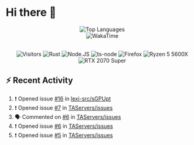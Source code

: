 # Hi there 👋

<p align="center">
<img src="https://github-readme-stats.vercel.app/api/top-langs/?username=Zubbbz&layout=compact&hide_border=true&langs_count=999&theme=dark&bg_color=00000000" alt="Top Languages">
	<br/>
<img src="https://github-readme-stats.vercel.app/api/wakatime?username=Zubbbz&layout=compact&custom_title=My%20Week&hide_border=true&theme=dark&bg_color=00000000" alt="WakaTime"/>
	<br/><br/>
	<p align="center">
		<img src="https://visitor-badge.laobi.icu/badge?page_id=Zubbbz" alt="Visitors"/>
		<img src="https://img.shields.io/badge/Rust-000000?style=flat&logo=rust&logoColor=white" alt="Rust">
		<img src="https://img.shields.io/badge/Node.js-339933?style=flat&logo=nodedotjs&logoColor=white" alt="Node.JS">
		<img src="https://img.shields.io/badge/ts--node-3178C6?style=flat&logo=ts-node&logoColor=white" alt="ts-node">
		<img src="https://img.shields.io/badge/Firefox_Browser-FF7139?style=flat&logo=Firefox-Browser&logoColor=white" alt="Firefox">
		<img src="https://img.shields.io/badge/AMD%20Ryzen_5_5600X-ED1C24?style=flat&logo=amd&logoColor=white" alt="Ryzen 5 5600X">
		<img src="https://img.shields.io/badge/NVIDIA-RTX 2070 Super-76B900?style=flat&logo=nvidia&logoColor=white" alt="RTX 2070 Super">
	</p>
</p>

## ⚡ Recent Activity
<!--START_SECTION:activity-->
1. ❗️ Opened issue [#16](https://github.com/lexi-src/sGPUpt/issues/16) in [lexi-src/sGPUpt](https://github.com/lexi-src/sGPUpt)
2. ❗️ Opened issue [#7](https://github.com/TAServers/issues/issues/7) in [TAServers/issues](https://github.com/TAServers/issues)
3. 🗣 Commented on [#6](https://github.com/TAServers/issues/issues/6) in [TAServers/issues](https://github.com/TAServers/issues)
4. ❗️ Opened issue [#6](https://github.com/TAServers/issues/issues/6) in [TAServers/issues](https://github.com/TAServers/issues)
5. ❗️ Opened issue [#5](https://github.com/TAServers/issues/issues/5) in [TAServers/issues](https://github.com/TAServers/issues)
<!--END_SECTION:activity-->
